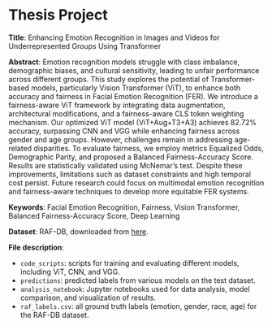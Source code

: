 # Thesis Project

**Title**: Enhancing Emotion Recognition in Images and Videos for Underrepresented Groups Using Transformer

**Abstract**: Emotion recognition models struggle with class imbalance, demographic biases, and cultural sensitivity, leading to unfair performance across different groups. This study explores the potential of Transformer-based models, particularly Vision Transformer (ViT), to enhance both accuracy and fairness in Facial Emotion Recognition (FER). We introduce a fairness-aware ViT framework by integrating data augmentation, architectural modifications, and a fairness-aware CLS token weighting mechanism. Our optimized ViT model (ViT+Aug+T3+A3) achieves 82.72\% accuracy, surpassing CNN and VGG while enhancing fairness across gender and age groups. However, challenges remain in addressing age-related disparities. To evaluate fairness, we employ metrics Equalized Odds, Demographic Parity, and proposed a Balanced Fairness-Accuracy Score. Results are statistically validated using McNemar’s test. Despite these improvements, limitations such as dataset constraints and high temporal cost persist. Future research could focus on multimodal emotion recognition and fairness-aware techniques to develop more equitable FER systems.

**Keywords**: Facial Emotion Recognition, Fairness, Vision Transformer, Balanced Fairness-Accuracy Score, Deep Learning

**Dataset**: RAF-DB, downloaded from [here](https://www.kaggle.com/datasets/hoanguyensgu/raf-db/data).

**File description**:
- `code_scripts`: scripts for training and evaluating different models, including ViT, CNN, and VGG.
- `predictions`: predicted labels from various models on the test dataset.
- `analysis_notebook`: Jupyter notebooks used for data analysis, model comparison, and visualization of results.
- `raf_labels.csv`: all ground truth labels (emotion, gender, race, age) for the RAF-DB dataset.
